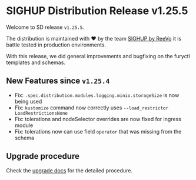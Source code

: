 # SIGHUP Distribution Release v1.25.5

Welcome to SD release `v1.25.5`.

The distribution is maintained with ❤️ by the team [SIGHUP by ReeVo](https://sighup.io/) it is battle tested in production environments.

With this release, we did general improvements and bugfixing on the furyctl templates and schemas.

## New Features since `v1.25.4`

- Fix: `.spec.distribution.modules.logging.minio.storageSize` is now being used
- Fix: `kustomize` command now correctly uses `--load_restrictor LoadRestrictionsNone`
- Fix: tolerations and nodeSelector overrides are now fixed for ingress module
- Fix: tolerations now can use field `operator` that was missing from the schema

## Upgrade procedure

Check the [upgrade docs](https://github.com/sighupio/furyctl/tree/main/docs/upgrades/kfd) for the detailed procedure.
